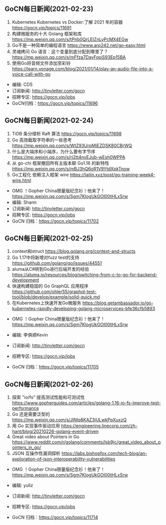 ## GoCN每日新闻(2021-02-23)

1. Kubernetes Kubernetes vs Docker:了解 2021 年的容器 https://gocn.vip/topics/11691
2. 构建微服务的十大 Golang 框架和库 https://mp.weixin.qq.com/s/tPnb0QrLEIZnLyPcMX4EGw
3. Go不是一种简单的编程语言 https://www.arp242.net/go-easy.html
4. 灵魂拷问 Go 语言：这个变量到底分配到哪里了？ https://mp.weixin.qq.com/s/mFfza7DayFqsiS93Ep15BA
5. 使用Go将音频文件添加至彩铃 https://learn.vonage.com/blog/2021/01/14/play-an-audio-file-into-a-voice-call-with-go

* 编辑: CDS
* 订阅新闻: http://tinyletter.com/gocn
* 招聘专区: https://gocn.vip/jobs 
* GoCN归档：https://gocn.vip/topics/11696

## GoCN每日新闻(2021-02-24)

1. TiDB 条分缕析 Raft 算法 https://gocn.vip/topics/11698
2. Go 高效截取字符串的一些思考 https://mp.weixin.qq.com/s/WtZ93UrpMiEZDSK80CBrWQ
3. 什么是大端序和小端序，为什么要有字节序 https://mp.weixin.qq.com/s/ri2tt4nvEJub-wEsh0WPPA
4. 从 go-chi 框架撤回所有主版本聊 Go1.16 的新特性 https://mp.weixin.qq.com/s/mBJ3hQ6oR1V9YtdXpkTnow
5. Go工程化 依赖注入框架 wire https://lailin.xyz/post/go-training-week4-wire.html

* OMG ！Gopher China限量版纪念衫！他来了！https://mp.weixin.qq.com/s/Sgm7KlogUkGOl00tHLxSrw
* 编辑: Shann
* 订阅新闻: http://tinyletter.com/gocn
* 招聘专区: https://gocn.vip/jobs 
* GoCN 归档：https://gocn.vip/topics/11702

## GoCN每日新闻(2021-02-25)

1. context和struct https://blog.golang.org/context-and-structs 
2. Go 1.17中将新增对fuzz test的支持 https://github.com/golang/go/issues/44551
3. aluma从C#转到Go进行后端开发的经验 https://aluma.io/resources/blog/switching-from-c-to-go-for-backend-development 
4. 快速构建稳固的 Go GraphQL 应用程序 https://github.com/ohler55/graphql-test-tool/blob/develop/example/solid-quick.md
5. 在Kubernetes上快速开发Go微服务 https://blog.getambassador.io/go-kubernetes-rapidly-developing-golang-microservices-bfe36cfb5893

* OMG ！Gopher China限量版纪念衫！他来了！https://mp.weixin.qq.com/s/Sgm7KlogUkGOl00tHLxSrw

* 编辑: 李俱顺Kevin
* 订阅新闻: http://tinyletter.com/gocn
* 招聘专区: https://gocn.vip/jobs
* GoCN 归档：https://gocn.vip/topics/11705

## GoCN每日新闻(2021-02-26)

1. 探索 "io/fs" 提高测试性能和可测试性 https://www.gopherguides.com/articles/golang-1.16-io-fs-improve-test-performance
2. Go 还是需要泛型的 https://mp.weixin.qq.com/s/JlNlq8KAZ3jULwkPpXuxzQ
3. 用 Go 实现事件驱动应用 https://engineering.linecorp.com/zh-hant/blog/20210226-golang-event-driven
4. Great video about Pointers in Go https://www.reddit.com/r/golang/comments/lsb9jc/great_video_about_pointers_in_go/
5. JSON 互操作性漏洞探析 https://labs.bishopfox.com/tech-blog/an-exploration-of-json-interoperability-vulnerabilities

* OMG ！Gopher China限量版纪念衫！他来了！https://mp.weixin.qq.com/s/Sgm7KlogUkGOl00tHLxSrw

* 编辑: yuliz
* 订阅新闻: http://tinyletter.com/gocn
* 招聘专区: https://gocn.vip/jobs
* GoCN 归档：https://gocn.vip/topics/11714

